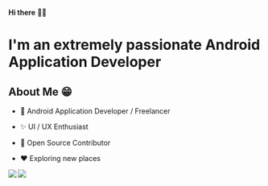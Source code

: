 **Hi there** 👋🏻

# I'm an extremely passionate Android Application Developer

## About Me 😁
* 📱 Android Application Developer / Freelancer

* ✨ UI / UX Enthusiast

* 📖 Open Source Contributor

* ♥️ Exploring new places


<a href="https://github.com/gsanthosh91">
  <img align="left" src="https://github-readme-stats.vercel.app/api/top-langs/?username=gsanthosh91&theme=dracula&hide=css&mode=compact" />
  <img  src="https://github-readme-stats.vercel.app/api?username=gsanthosh91&show_icons=true&theme=dracula&count_private=true" />
</a>
